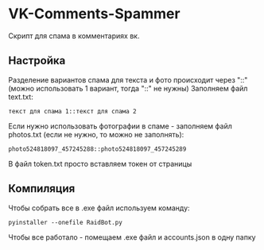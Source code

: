 # VK-Comments-Spammer
Скрипт для спама в комментариях вк.
## Настройка
Разделение вариантов спама для текста и фото происходит через "::" (можно использовать 1 вариант, тогда "::" не нужны)
Заполняем файл text.txt:
```
текст для спама 1::текст для спама 2
```
Если нужно использовать фотографии в спаме - заполняем файл photos.txt (если не нужно, то можно не заполнять):
```
photo524818097_457245288::photo524818097_457245289
```
В файл token.txt просто вставляем токен от страницы
## Компиляция
Чтобы собрать все в .exe файл используем команду:
```
pyinstaller --onefile RaidBot.py
```
Чтобы все работало - помещаем .exe файл и accounts.json в одну папку
